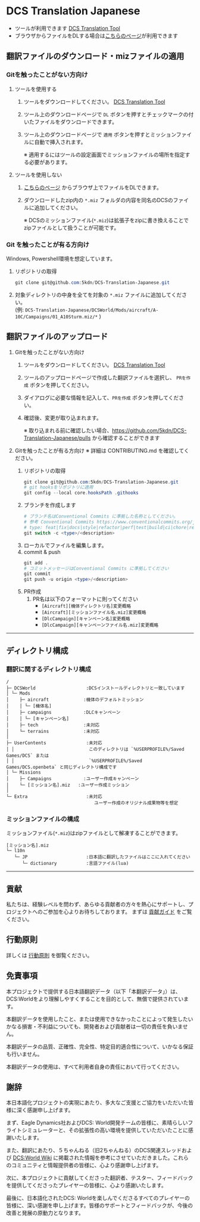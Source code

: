 # DCS Translation Japanese

- ツールが利用できます [DCS Translation Tool](https://github.com/5kdn/DCS-Translation-Tool/releases/latest)
- ブラウザからファイルをDLする場合は[こちらのページ](https://5kdn.github.io/DCS-Translation-Japanese/)が利用できます

## 翻訳ファイルのダウンロード・mizファイルの適用

### Gitを触ったことがない方向け

1. ツールを使用する
   1. ツールをダウンロードしてください。 [DCS Translation Tool](https://github.com/5kdn/DCS-Translation-Tool/releases/latest)
   2. ツール上のダウンロードページで `DL` ボタンを押すとチェックマークの付いたファイルをダウンロードできます。
   3. ツール上のダウンロードページで `適用` ボタンを押すとミッションファイルに自動で挿入されます。

      ※ 適用するにはツールの設定画面でミッションファイルの場所を指定する必要があります。
2. ツールを使用しない
   1. [こちらのページ](https://5kdn.github.io/DCS-Translation-Japanese/) からブラウザ上でファイルをDLできます。
   2. ダウンロードしたzip内の `*.miz` フォルダの内容を同名のDCSのファイルに追加してください。

      ※ DCSのミッションファイル(`*.miz`)は拡張子をzipに書き換えることでzipファイルとして扱うことが可能です。

### Git を触ったことが有る方向け

Windows, Powershell環境を想定しています。

1. リポジトリの取得
   ``` powershell
   git clone git@github.com:5kdn/DCS-Translation-Japanese.git
   ```
2. 対象ディレクトリの中身を全てを対象の `*.miz` ファイルに追加してください。\
   (例: `DCS-Translation-Japanese/DCSWorld/Mods/aircraft/A-10C/Campaigns/01_A10Sturm.miz/*` )

## 翻訳ファイルのアップロード

1. Gitを触ったことがない方向け
   1. ツールをダウンロードしてください。 [DCS Translation Tool](https://github.com/5kdn/DCS-Translation-Tool/releases/latest)
   2. ツールのアップロードページで作成した翻訳ファイルを選択し、 `PRを作成` ボタンを押してください。
   3. ダイアログに必要な情報を記入して、`PRを作成` ボタンを押してください。
   4. 確認後、変更が取り込まれます。

      ※ 取り込まれる前に確認したい場合、https://github.com/5kdn/DCS-Translation-Japanese/pulls から確認することができます

2. Gitを触ったことが有る方向け
   ※ 詳細は CONTRIBUTING.md を確認してください。
   1. リポジトリの取得
      ```powershell
      git clone git@github.com:5kdn/DCS-Translation-Japanese.git
      # git hooksをリポジトリに適用
      git config --local core.hooksPath .githooks
      ```
   2. ブランチを作成します
      ```powershell
      # ブランチ名はConventional Commits に準拠した名称としてください。
      # 参考 Conventional Commits https://www.conventionalcommits.org/ja/v1.0.0/
      # type: feat|fix|docs|style|refactor|perf|test|build|ci|chore|revert
      git switch -c <type>/<description>
      ```
   3. ローカルでファイルを編集します。
   4. commit & push
      ```powershell
      git add .
      # コミットメッセージはConventional Commits に準拠してください
      git commit
      git push -u origin <type>/<description>
      ```
   5. PR作成
      1. PR名は以下のフォーマットに則ってください
         - `[Aircraft][機体ディレクトリ名]変更概略`
         - `[Aircraft][ミッションファイル名.miz]変更概略`
         - `[DlcCampaign][キャンペーン名]変更概略`
         - `[DlcCampaign][キャンペーンファイル名.miz]変更概略`

---

## ディレクトリ構成

### 翻訳に関するディレクトリ構成

```text
/
├─ DCSWorld                   :DCSインストールディレクトリと一致しています
│ └─ Mods
│    ├─ aircraft             :機体のデフォルトミッション
│    │ └─ [機体名]
│    ├─ campaigns            :DLCキャンペーン
│    │ └─ [キャンペーン名]
│    ├─ tech                 :未対応
│    └─ terrains             :未対応
│
├─ UserContents               :未対応
│ │                            このディレクトリは `%USERPROFILE%/Saved Games/DCS` または
│ │                            `%USERPROFILE%/Saved Games/DCS.openbeta` と同じディレクトリ構成です
│ └─ Missions
│    ├─ Campaigns            :ユーザー作成キャンペーン
│    └─ [ミッション名].miz   :ユーザー作成ミッション
│
└─ Extra                      :未対応
                                 ユーザー作成のオリジナル成果物等を想定
```

### ミッションファイルの構成

ミッションファイル(`*.miz`)はzipファイルとして解凍することができます。

```text
[ミッション名].miz
└─ l10n
   └─ JP                      :日本語に翻訳したファイルはここに入れてください
      └─ dictionary           :言語ファイル(lua)
```




---

## 貢献

私たちは、経験レベルを問わず、あらゆる貢献者の方々を熱心にサポートし、プロジェクトへのご参加を心よりお待ちしております。 まずは [貢献ガイド](./CONTRIBUTING.md) をご覧ください。

## 行動原則

詳しくは [行動原則](./CODE_OF_CONDUCT.md) を御覧ください。


## 免責事項

本プロジェクトで提供する日本語翻訳データ（以下「本翻訳データ」）は、DCS:Worldをより理解しやすくすることを目的として、無償で提供されています。

本翻訳データを使用したこと、または使用できなかったことによって発生したいかなる損害・不利益についても、開発者および貢献者は一切の責任を負いません。

本翻訳データの品質、正確性、完全性、特定目的適合性について、いかなる保証も行いません。

本翻訳データの使用は、すべて利用者自身の責任において行ってください。

## 謝辞

本日本語化プロジェクトの実現にあたり、多大なご支援とご協力をいただいた皆様に深く感謝申し上げます。

まず、Eagle Dynamics社およびDCS: World開発チームの皆様に、素晴らしいフライトシミュレーターと、その拡張性の高い環境を提供していただいたことに感謝いたします。

また、翻訳にあたり、５ちゃんねる（旧2ちゃんねる）のDCS関連スレッドおよび [DCS:World Wiki](https://wikiwiki.jp/dcs-world/) に掲載された情報を参考にさせていただきました。これらのコミュニティと情報提供者の皆様に、心より感謝申し上げます。

次に、本プロジェクトに貢献してくださった翻訳者、テスター、フィードバックを提供してくださったプレイヤーの皆様に、心より感謝いたします。

最後に、日本語化されたDCS: Worldを楽しんでくださるすべてのプレイヤーの皆様に、深い感謝を申し上げます。皆様のサポートとフィードバックが、今後の改善と発展の原動力となります。
